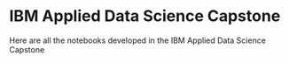 # IBM Applied Data Science Capstone
Here are all the notebooks developed in the IBM Applied Data Science Capstone
